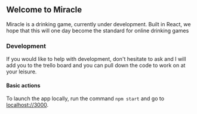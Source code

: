 ## Welcome to Miracle
Miracle is a drinking game, currently under development. Built in React, we hope that this will one day become the standard for online drinking games

### Development
If you would like to help with development, don't hesitate to ask and I will add you to the trello board and you can pull down the code to work on at your leisure. 

#### Basic actions

To launch the app locally, run the command `npm start` and go to [localhost://3000](http://localhost:3000).